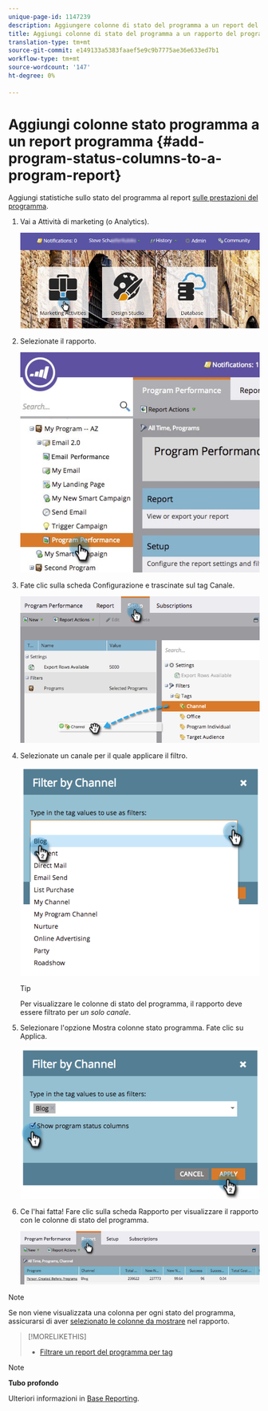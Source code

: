 ```yaml
---
unique-page-id: 1147239
description: Aggiungere colonne di stato del programma a un report del programma - Documenti Marketo - Documentazione del prodotto
title: Aggiungi colonne di stato del programma a un rapporto del programma
translation-type: tm+mt
source-git-commit: e149133a5383faaef5e9c9b7775ae36e633ed7b1
workflow-type: tm+mt
source-wordcount: '147'
ht-degree: 0%

---
```



# Aggiungi colonne stato programma a un report programma {#add-program-status-columns-to-a-program-report}

Aggiungi statistiche sullo stato del programma al report [sulle prestazioni del programma](create-a-program-performance-report.md).

1. Vai a Attività di marketing (o Analytics).

   ![](assets/login-marketing-activities-2.png)

1. Selezionate il rapporto.

   ![](assets/emailperformance.jpg)

1. Fate clic sulla scheda Configurazione e trascinate sul tag Canale.

   ![](assets/image2014-9-23-16-3a26-3a38.png)

1. Selezionate un canale per il quale applicare il filtro.

   ![](assets/image2014-9-23-16-3a26-3a48.png)

   >[!TIP]
   >
   >Per visualizzare le colonne di stato del programma, il rapporto deve essere filtrato per *un solo canale*.

1. Selezionare l&#39;opzione Mostra colonne stato programma. Fate clic su Applica.

   ![](assets/image2014-9-23-16-3a26-3a53.png)

1. Ce l&#39;hai fatta! Fare clic sulla scheda Rapporto per visualizzare il rapporto con le colonne di stato del programma.

   ![](assets/programreport.jpg)

>[!NOTE]
>
>Se non viene visualizzata una colonna per ogni stato del programma, assicurarsi di aver [selezionato le colonne da mostrare](../../../../product-docs/reporting/basic-reporting/editing-reports/select-report-columns.md) nel rapporto.

>[!MORELIKETHIS]
>
>* [Filtrare un report del programma per tag](filter-a-program-report-by-tag.md)

>



>[!NOTE]
>
>**Tubo profondo**
>
>Ulteriori informazioni in [Base Reporting](http://docs.marketo.com/display/docs/basic+reporting).

